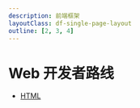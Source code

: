 ```yaml
---
description: 前端框架
layoutClass: df-single-page-layout
outline: [2, 3, 4]
---
```


# Web 开发者路线

- [HTML](./html/index.md)